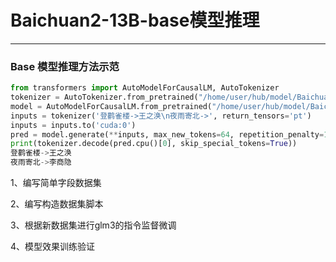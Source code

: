 # Baichuan2-13B-base模型推理

------

### Base 模型推理方法示范

```python
from transformers import AutoModelForCausalLM, AutoTokenizer
tokenizer = AutoTokenizer.from_pretrained("/home/user/hub/model/Baichuan2-13B-Base", trust_remote_code=True)
model = AutoModelForCausalLM.from_pretrained("/home/user/hub/model/Baichuan2-13B-Base", device_map="auto", trust_remote_code=True)
inputs = tokenizer('登鹳雀楼->王之涣\n夜雨寄北->', return_tensors='pt')
inputs = inputs.to('cuda:0')
pred = model.generate(**inputs, max_new_tokens=64, repetition_penalty=1.1)
print(tokenizer.decode(pred.cpu()[0], skip_special_tokens=True))
登鹳雀楼->王之涣
夜雨寄北->李商隐
```

1、编写简单字段数据集

2、编写构造数据集脚本

3、根据新数据集进行glm3的指令监督微调

4、模型效果训练验证